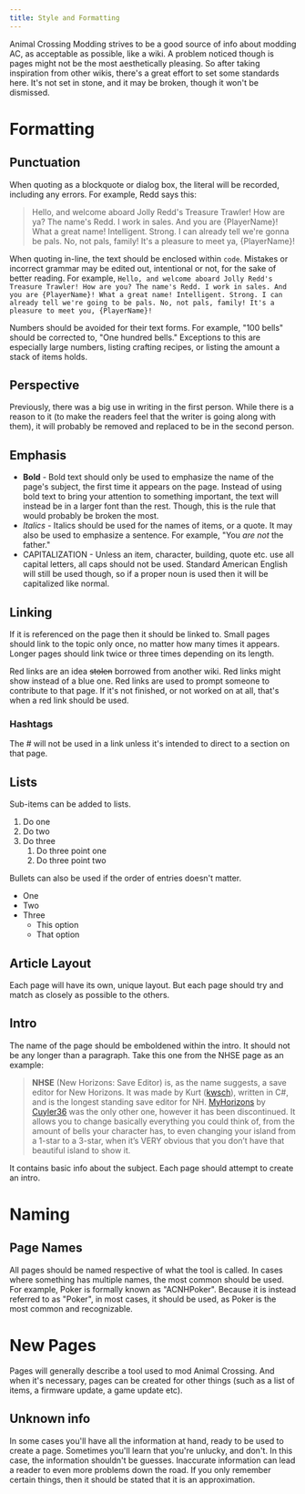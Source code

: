 ```yaml
---
title: Style and Formatting
---
```


Animal Crossing Modding strives to be a good source of info about modding AC, as acceptable as possible, like a wiki. A problem noticed though is pages might not be the most aesthetically pleasing. So after taking inspiration from other wikis, there's a great effort to set some standards here. It's not set in stone, and it may be broken, though it won't be dismissed. 

# Formatting
## Punctuation

When quoting as a blockquote or dialog box, the literal will be recorded, including any errors. For example, Redd says this:

> Hello, and welcome aboard Jolly Redd's Treasure Trawler! How are ya? The name's Redd. I work in sales. And you are {PlayerName}!
What a great name! Intelligent. Strong. I can already tell we're gonna be pals. No, not pals, family! It's a pleasure to meet ya, {PlayerName}!

When quoting in-line, the text should be enclosed within `code`. Mistakes or incorrect grammar may be edited out, intentional or not, for the sake of better reading. For example, `Hello, and welcome aboard Jolly Redd's Treasure Trawler! How are you? The name's Redd. I work in sales. And you are {PlayerName}! What a great name! Intelligent. Strong. I can already tell we're going to be pals. No, not pals, family! It's a pleasure to meet you, {PlayerName}!`

Numbers should be avoided for their text forms. For example, "100 bells" should be corrected to, "One hundred bells." Exceptions to this are especially large numbers, listing crafting recipes, or listing the amount a stack of items holds.

## Perspective
Previously, there was a big use in writing in the first person. While there is a reason to it (to make the readers feel that the writer is going along with them), it will probably be removed and replaced to be in the second person.

## Emphasis
- **Bold** - Bold text should only be used to emphasize the name of the page's subject, the first time it appears on the page. Instead of using bold text to bring your attention to something important, the text will instead be in a larger font than the rest. Though, this is the rule that would probably be broken the most.
- *Italics* - Italics should be used for the names of items, or a quote. It may also be used to emphasize a sentence. For example, "You *are not* the father."
- CAPITALIZATION - Unless an item, character, building, quote etc. use all capital letters, all caps should not be used. Standard American English will still be used though, so if a proper noun is used then it will be capitalized like normal.

## Linking
If it is referenced on the page then it should be linked to. Small pages should link to the topic only once, no matter how many times it appears. Longer pages should link twice or three times depending on its length.

Red links are an idea ~~stolen~~ borrowed from another wiki. Red links might show instead of a blue one. Red links are used to prompt someone to contribute to that page. If it's not finished, or not worked on at all, that's when a red link should be used.

### Hashtags
The # will not be used in a link unless it's intended to direct to a section on that page.

## Lists
Sub-items can be added to lists.
1. Do one
2. Do two
3. Do three
   1. Do three point one
   2. Do three point two

Bullets can also be used if the order of entries doesn't matter.

- One
- Two
- Three
    - This option
    - That option 

## Article Layout
Each page will have its own, unique layout. But each page should try and match as closely as possible to the others.

## Intro
The name of the page should be emboldened within the intro. It should not be any longer than a paragraph. Take this one from the NHSE page as an example:

> **NHSE** (New Horizons: Save Editor) is, as the name suggests, a save editor for New Horizons. It was made by Kurt ([kwsch](https://github.com/kwsch)), written in C#, and is the longest standing save editor for NH. [MyHorizons](https://github.com/Cuyler36/MyHorizons) by [Cuyler36](https://github.com/Cuyler36) was the only other one, however it has been discontinued. It allows you to change basically everything you could think of, from the amount of bells your character has, to even changing your island from a 1-star to a 3-star, when it’s VERY obvious that you don’t have that beautiful island to show it.

It contains basic info about the subject. Each page should attempt to create an intro.

# Naming 
## Page Names
All pages should be named respective of what the tool is called. In cases where something has multiple names, the most common should be used. For example, Poker is formally known as "ACNHPoker". Because it is instead referred to as "Poker", in most cases, it should be used, as Poker is the most common and recognizable.

# New Pages
Pages will generally describe a tool used to mod Animal Crossing. And when it's necessary, pages can be created for other things (such as a list of items, a firmware update, a game update etc). 

## Unknown info
In some cases you'll have all the information at hand, ready to be used to create a page. Sometimes you'll learn that you're unlucky, and don't. In this case, the information shouldn't be guesses. Inaccurate information can lead a reader to even more problems down the road. If you only remember certain things, then it should be stated that it is an approximation.